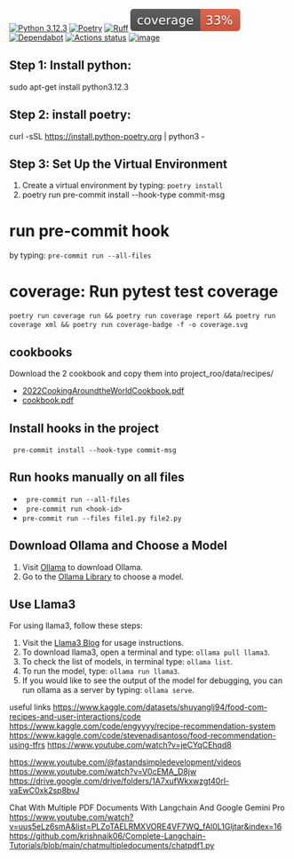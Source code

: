 [![Python 3.12.3](https://img.shields.io/badge/python-3.12.3-blue.svg)](https://www.python.org/downloads/release/python-3123/)
[![Poetry](https://img.shields.io/endpoint?url=https://python-poetry.org/badge/v0.json)](https://python-poetry.org/)
[![Ruff](https://img.shields.io/endpoint?url=https://raw.githubusercontent.com/astral-sh/ruff/main/assets/badge/v2.json)](https://github.com/astral-sh/ruff)
![Coverage](coverage.svg)
[![Dependabot](https://badgen.net/badge/Dependabot/enabled/orange?icon=dependabot)](https://dependabot.com/)
[![Actions status](https://github.com/astral-sh/ruff/workflows/CI/badge.svg)](https://github.com/ShiNik/python-cicd-demo/actions)
[![image](https://img.shields.io/pypi/l/ruff.svg)](https://github.com/ShiNik/python-cicd-demo/blob/main/LICENSE)


## Step 1: Install python:
sudo apt-get install python3.12.3

## Step 2: install poetry:
curl -sSL https://install.python-poetry.org | python3 -

## Step 3: Set Up the Virtual Environment
1. Create a virtual environment by typing: `poetry install`
2. poetry run pre-commit install --hook-type commit-msg

# run pre-commit hook
by typing: `pre-commit run --all-files`

# coverage: Run pytest test coverage
```
poetry run coverage run && poetry run coverage report && poetry run coverage xml && poetry run coverage-badge -f -o coverage.svg
```

## cookbooks
Download the 2 cookbook and copy them into project_roo/data/recipes/
- [2022CookingAroundtheWorldCookbook.pdf](https://www.nutrition.va.gov/docs/UpdatedPatientEd/2022CookingAroundtheWorldCookbook.pdf)
- [cookbook.pdf](https://foodhero.org/sites/foodhero-prod/files/health-tools/cookbook.pdf)

##  Install hooks in the project
` pre-commit install --hook-type commit-msg`

## Run hooks manually on all files
- ` pre-commit run --all-files`
- ` pre-commit run <hook-id>`
- `pre-commit run --files file1.py file2.py`


## Download Ollama and Choose a Model

1. Visit [Ollama](https://ollama.com/) to download Ollama.
2. Go to the [Ollama Library](https://ollama.com/library) to choose a model.

##  Use Llama3

For using llama3, follow these steps:

1. Visit the [Llama3 Blog](https://ollama.com/blog/llama3) for usage instructions.
2. To download llama3, open a terminal and type: `ollama pull llama3`.
3. To check the list of models, in terminal type: `ollama list`.
4. To run the model, type: `ollama run llama3`.
5. If you would like to see the output of the model for debugging, you can run ollama as a server by typing: `ollama serve`.

useful links
https://www.kaggle.com/datasets/shuyangli94/food-com-recipes-and-user-interactions/code
https://www.kaggle.com/code/engyyyy/recipe-recommendation-system
https://www.kaggle.com/code/stevenadisantoso/food-recommendation-using-tfrs
https://www.youtube.com/watch?v=jeCYqCEhqd8

https://www.youtube.com/@fastandsimpledevelopment/videos
https://www.youtube.com/watch?v=V0cEMA_D8jw
https://drive.google.com/drive/folders/1A7xufWkxwzgt40rl-vaEwC0xk2sp8bvJ


Chat With Multiple PDF Documents With Langchain And Google Gemini Pro
https://www.youtube.com/watch?v=uus5eLz6smA&list=PLZoTAELRMXVORE4VF7WQ_fAl0L1Gljtar&index=16
https://github.com/krishnaik06/Complete-Langchain-Tutorials/blob/main/chatmultipledocuments/chatpdf1.py